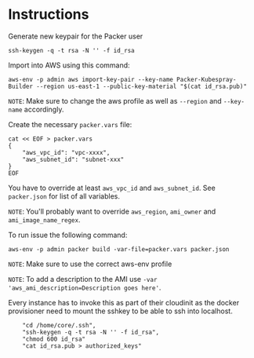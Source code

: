 # Instructions

Generate new keypair for the Packer user

    ssh-keygen -q -t rsa -N '' -f id_rsa

Import into AWS using this command:

    aws-env -p admin aws import-key-pair --key-name Packer-Kubespray-Builder --region us-east-1 --public-key-material "$(cat id_rsa.pub)"

`NOTE`: Make sure to change the aws profile as well as `--region` and `--key-name` accordingly.

Create the necessary `packer.vars` file:

    cat << EOF > packer.vars
    {
        "aws_vpc_id": "vpc-xxxx",
        "aws_subnet_id": "subnet-xxx"
    }
    EOF

You have to override at least `aws_vpc_id` and `aws_subnet_id`. See
`packer.json` for list of all variables.

`NOTE`: You'll probably want to override `aws_region`, `ami_owner` and `ami_image_name_regex`.

To run issue the following command:

    aws-env -p admin packer build -var-file=packer.vars packer.json

`NOTE`: Make sure to use the correct aws-env profile

`NOTE`: To add a description to the AMI use `-var 'aws_ami_description=Description goes here'`.

Every instance has to invoke this as part of their cloudinit as the docker provisioner
need to mount the sshkey to be able to ssh into localhost.

        "cd /home/core/.ssh",
        "ssh-keygen -q -t rsa -N '' -f id_rsa",
        "chmod 600 id_rsa"
        "cat id_rsa.pub > authorized_keys"

